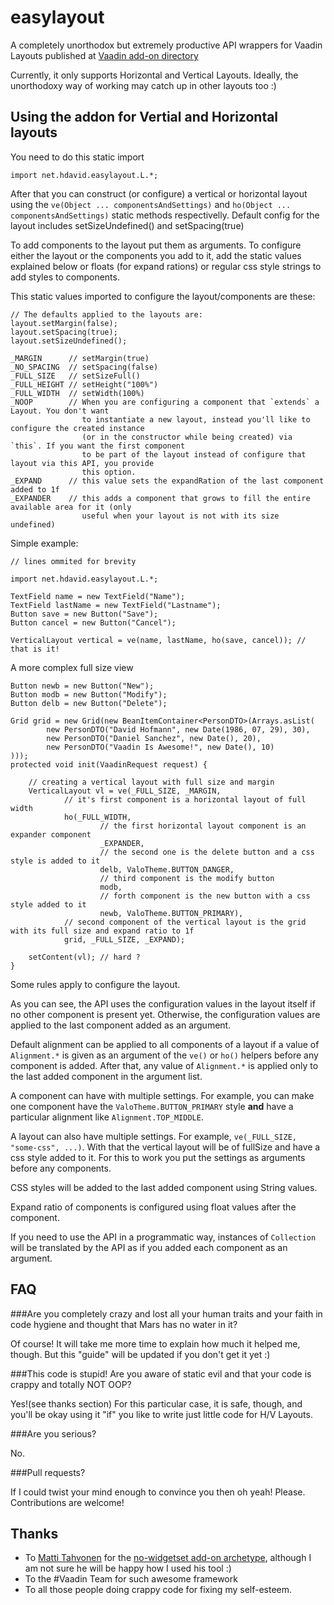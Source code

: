 # easylayout 

A completely unorthodox but extremely productive API wrappers for Vaadin Layouts published at [Vaadin add-on directory](https://vaadin.com/directory#!addon/easylayout)

Currently, it only supports Horizontal and Vertical Layouts. Ideally, the unorthodoxy way of working may catch up in other layouts too :)

## Using the addon for Vertial and Horizontal layouts

You need to do this static import

```
import net.hdavid.easylayout.L.*;
```

After that you can construct (or configure) a vertical or horizontal layout using the `ve(Object ... componentsAndSettings)` and `ho(Object ... componentsAndSettings)` static methods respectivelly. Default config for the layout includes setSizeUndefined() and setSpacing(true)

To add components to the layout put them as arguments. To configure either the layout or the components you add to it,  add the static values explained below or floats (for expand rations) or regular css style strings to add styles to components.


This static values imported to configure the layout/components are these:

```
// The defaults applied to the layouts are:
layout.setMargin(false);
layout.setSpacing(true);
layout.setSizeUndefined();

_MARGIN      // setMargin(true)
_NO_SPACING  // setSpacing(false)
_FULL_SIZE   // setSizeFull()
_FULL_HEIGHT // setHeight("100%")
_FULL_WIDTH  // setWidth(100%)
_NOOP        // When you are configuring a component that `extends` a Layout. You don't want 
                to instantiate a new layout, instead you'll like to configure the created instance 
                (or in the constructor while being created) via `this`. If you want the first component
                to be part of the layout instead of configure that layout via this API, you provide
                this option.
_EXPAND      // this value sets the expandRation of the last component added to 1f
_EXPANDER    // this adds a component that grows to fill the entire available area for it (only 
                useful when your layout is not with its size undefined)
```

Simple example:

```
// lines ommited for brevity

import net.hdavid.easylayout.L.*;

TextField name = new TextField("Name");
TextField lastName = new TextField("Lastname");
Button save = new Button("Save");
Button cancel = new Button("Cancel");

VerticalLayout vertical = ve(name, lastName, ho(save, cancel)); // that is it!
```

A more complex full size view

```
Button newb = new Button("New");
Button modb = new Button("Modify");
Button delb = new Button("Delete");

Grid grid = new Grid(new BeanItemContainer<PersonDTO>(Arrays.asList(
        new PersonDTO("David Hofmann", new Date(1986, 07, 29), 30),
        new PersonDTO("Daniel Sanchez", new Date(), 20),
        new PersonDTO("Vaadin Is Awesome!", new Date(), 10)
)));
protected void init(VaadinRequest request) {

	// creating a vertical layout with full size and margin
    VerticalLayout vl = ve(_FULL_SIZE, _MARGIN,
    		// it's first component is a horizontal layout of full width
            ho(_FULL_WIDTH, 
            	    // the first horizontal layout component is an expander component
            	    _EXPANDER, 
            	    // the second one is the delete button and a css style is added to it
                    delb, ValoTheme.BUTTON_DANGER,
                    // third component is the modify button
                    modb,
                    // forth component is the new button with a css style added to it
                    newb, ValoTheme.BUTTON_PRIMARY),
            // second component of the vertical layout is the grid with its full size and expand ratio to 1f
            grid, _FULL_SIZE, _EXPAND);
    
    setContent(vl); // hard ?
}
```

Some rules apply to configure the layout.

As you can see, the API uses the configuration values in the layout itself if no other component is present yet. Otherwise, the configuration values are applied to the last component added as an argument.

Default alignment can be applied to all components of a layout if a value of `Alignment.*` is given as an argument of the `ve()` or `ho()` helpers before any component is added. After that, any value of `Alignment.*` is applied only to the last added component in the argument list.

A component can have with multiple settings. For example, you can make one component have the `ValoTheme.BUTTON_PRIMARY` style **and** have a particular alignment like `Alignment.TOP_MIDDLE`.

A layout can also have multiple settings. For example, `ve(_FULL_SIZE, "some-css", ...)`. With that the vertical layout will be of fullSize and have a css style added to it. For this to work you put the settings as arguments before any components.

CSS styles will be added to the last added component using String values.

Expand ratio of components is configured using float values after the component.

If you need to use the API in a programmatic way, instances of `Collection` will be translated by the API as if you added each component as an argument.


## FAQ

###Are you completely crazy and lost all your human traits and your faith in code hygiene and thought that Mars has no water in it?

Of course! It will take me more time to explain how much it helped me, though. But this "guide" will be updated if you don't get it yet :)

###This code is stupid! Are you aware of static evil and that your code is crappy and totally NOT OOP?

Yes!(see thanks section) For this particular case, it is safe, though, and you'll be okay using it "if" you like to write just little code for H/V Layouts.

###Are you serious?

No. 

###Pull requests?

If I could twist your mind enough to convince you then oh yeah! Please. Contributions are welcome!

## Thanks
- To [Matti Tahvonen](https://github.com/mstahv) for the [no-widgetset add-on archetype](https://github.com/viritin/archetype-vaadin-addon), although I am not sure he will be happy how I used his tool :)
- To the #Vaadin Team for such awesome framework
- To all those people doing crappy code for fixing my self-esteem.

